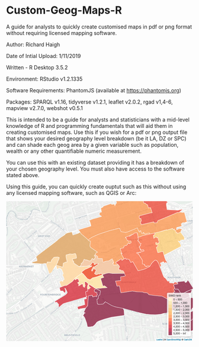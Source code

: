 # Custom-Geog-Maps-R
A guide for analysts to quickly create customised maps in pdf or png format without requiring licensed mapping software. 

Author: Richard Haigh

Date of Intial Upload: 1/11/2019

Written - R Desktop 3.5.2

Environment: RStudio v1.2.1335

Software Requirements: PhantomJS (available at https://phantomjs.org)

Packages:
SPARQL v1.16, tidyverse v1.2.1, leaflet v2.0.2, rgad v1,4-6, mapview v2.7.0, webshot v0.5.1

This is intended to be a guide for analysts and statisticians with a mid-level knowledge of R and programming fundamentals
that will aid them in creating customised maps. Use this if you wish for a pdf or png output file that shows your desired 
geography level breakdown (be it LA, DZ or SPC) and can shade each geog area by a given variable such as population, wealth 
or any other quantifiable numeric measurement. 

You can use this with an existing dataset providing it has a breakdown of your chosen geography level. You must also have access
to the software stated above. 

Using this guide, you can quickly create ouptut such as this without using any licensed mapping software, such as QGIS or Arc:

![Example simple output](./Rplot.png)
